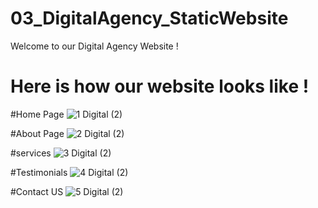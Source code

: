 # 03_DigitalAgency_StaticWebsite
Welcome to our Digital Agency Website ! 

# Here is how our website looks like !

#Home Page
![1 Digital (2)](https://user-images.githubusercontent.com/47751069/103135338-a0894700-46dd-11eb-9446-a62e6414165b.png)

#About Page
![2 Digital (2)](https://user-images.githubusercontent.com/47751069/103135361-d0d0e580-46dd-11eb-8509-aadf3589459d.png)

#services 
![3 Digital (2)](https://user-images.githubusercontent.com/47751069/103135397-18577180-46de-11eb-9059-0e03b2202d5c.png)

#Testimonials
![4 Digital (2)](https://user-images.githubusercontent.com/47751069/103135435-55236880-46de-11eb-8f6a-b079f20e0afe.png)

#Contact US
![5 Digital (2)](https://user-images.githubusercontent.com/47751069/103135453-72583700-46de-11eb-9b7c-d2efeff4a1c0.png)
